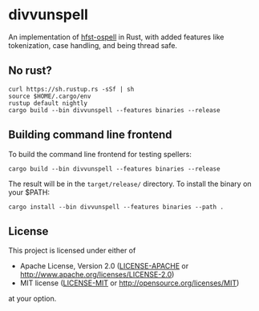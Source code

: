 # divvunspell

An implementation of [hfst-ospell](https://github.com/hfst/hfst-ospell) in Rust, with added features like tokenization, case handling, and being thread safe.

## No rust?
```
curl https://sh.rustup.rs -sSf | sh
source $HOME/.cargo/env
rustup default nightly
cargo build --bin divvunspell --features binaries --release
```

## Building command line frontend

To build the command line frontend for testing spellers:

```
cargo build --bin divvunspell --features binaries --release
```

The result will be in the `target/release/` directory. To install the binary on your $PATH:

```
cargo install --bin divvunspell --features binaries --path .
```

## License

This project is licensed under either of

 * Apache License, Version 2.0 ([LICENSE-APACHE](LICENSE-APACHE) or http://www.apache.org/licenses/LICENSE-2.0)
 * MIT license ([LICENSE-MIT](LICENSE-MIT) or http://opensource.org/licenses/MIT)

at your option.
